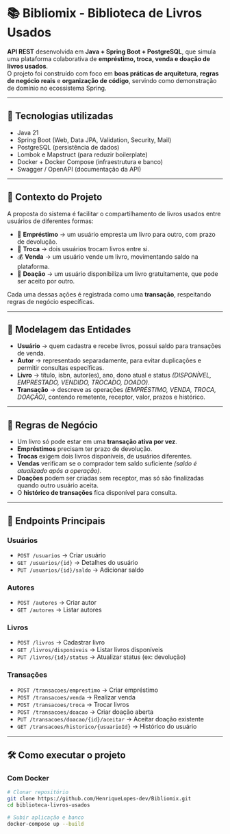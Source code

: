# 📚 Bibliomix - Biblioteca de Livros Usados

**API REST** desenvolvida em **Java + Spring Boot + PostgreSQL**, que simula uma plataforma colaborativa de **empréstimo, troca, venda e doação de livros usados**.  
O projeto foi construído com foco em **boas práticas de arquitetura**, **regras de negócio reais** e **organização de código**, servindo como demonstração de domínio no ecossistema Spring.

---

## 🚀 Tecnologias utilizadas

- Java 21
- Spring Boot (Web, Data JPA, Validation, Security, Mail)
- PostgreSQL (persistência de dados)
- Lombok e Mapstruct (para reduzir boilerplate)
- Docker + Docker Compose (infraestrutura e banco)
- Swagger / OpenAPI (documentação da API)

---

## 📖 Contexto do Projeto

A proposta do sistema é facilitar o compartilhamento de livros usados entre usuários de diferentes formas:

- 📖 **Empréstimo** → um usuário empresta um livro para outro, com prazo de devolução.  
- 🔄 **Troca** → dois usuários trocam livros entre si.  
- 💰 **Venda** → um usuário vende um livro, movimentando saldo na plataforma.  
- 🎁 **Doação** → um usuário disponibiliza um livro gratuitamente, que pode ser aceito por outro.  

Cada uma dessas ações é registrada como uma **transação**, respeitando regras de negócio específicas.

---

## 📐 Modelagem das Entidades

- **Usuário** → quem cadastra e recebe livros, possui saldo para transações de venda.  
- **Autor** → representado separadamente, para evitar duplicações e permitir consultas específicas.  
- **Livro** → título, isbn, autor(es), ano, dono atual e status *(DISPONÍVEL, EMPRESTADO, VENDIDO, TROCADO, DOADO)*.  
- **Transação** → descreve as operações *(EMPRÉSTIMO, VENDA, TROCA, DOAÇÃO)*, contendo remetente, receptor, valor, prazos e histórico.  

---

## 📜 Regras de Negócio

- Um livro só pode estar em uma **transação ativa por vez**.  
- **Empréstimos** precisam ter prazo de devolução.  
- **Trocas** exigem dois livros disponíveis, de usuários diferentes.  
- **Vendas** verificam se o comprador tem saldo suficiente *(saldo é atualizado após a operação)*.  
- **Doações** podem ser criadas sem receptor, mas só são finalizadas quando outro usuário aceita.  
- O **histórico de transações** fica disponível para consulta.  

---

## 🔗 Endpoints Principais

### Usuários
- `POST /usuarios` → Criar usuário  
- `GET /usuarios/{id}` → Detalhes do usuário  
- `PUT /usuarios/{id}/saldo` → Adicionar saldo  

### Autores
- `POST /autores` → Criar autor  
- `GET /autores` → Listar autores  

### Livros
- `POST /livros` → Cadastrar livro  
- `GET /livros/disponiveis` → Listar livros disponíveis  
- `PUT /livros/{id}/status` → Atualizar status (ex: devolução)  

### Transações
- `POST /transacoes/emprestimo` → Criar empréstimo  
- `POST /transacoes/venda` → Realizar venda  
- `POST /transacoes/troca` → Trocar livros  
- `POST /transacoes/doacao` → Criar doação aberta  
- `PUT /transacoes/doacao/{id}/aceitar` → Aceitar doação existente  
- `GET /transacoes/historico/{usuarioId}` → Histórico do usuário  

---

## 🛠️ Como executar o projeto

### Com Docker
```bash
# Clonar repositório
git clone https://github.com/HenriqueLopes-dev/Bibliomix.git
cd biblioteca-livros-usados

# Subir aplicação e banco
docker-compose up --build
